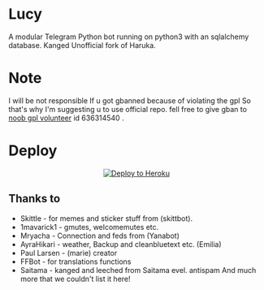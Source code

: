 # Lucy
A modular Telegram Python bot running on python3 with an sqlalchemy database.
Kanged Unofficial fork of Haruka.

# Note 
I will be not responsible If u got gbanned because of violating the gpl
So that's why I'm suggesting u to use official repo. fell free to give gban to [noob gpl volunteer](t.me/ItsAviral) id 636314540 .

# Deploy
<p align="center"><a href="https://heroku.com/deploy?template=https://github.com/kumar451/love"> <img src="https://www.herokucdn.com/deploy/button.svg" alt="Deploy to Heroku" /></a></p>


## Thanks to

* Skittle - for memes and sticker stuff from (skittbot).
* 1mavarick1 - gmutes, welcomemutes etc.
* Mryacha - Connection and feds from (Yanabot)
* AyraHikari - weather, Backup and cleanbluetext etc. (Emilia)
* Paul Larsen - (marie) creator
* FFBot - for translations functions
* Saitama - kanged and leeched from Saitama evel. antispam
And much more that we couldn't list it here!
